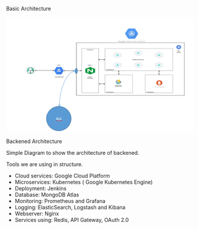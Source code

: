 Basic Architecture

![](Backend_Architecture.png)

Backened Architecture

Simple Diagram to show the architecture of backened. 

Tools we are using in structure.

   * Cloud services: Google Cloud Platform
   * Microservices: Kubernetes ( Google Kubernetes Engine)
   * Deployment: Jenkins
   * Database: MongoDB Atlas
   * Monitoring: Prometheus and Grafana
   * Logging: ElasticSearch, Logstash and Kibana
   * Webserver: Nginx
   * Services using: Redis, API Gateway, OAuth 2.0
